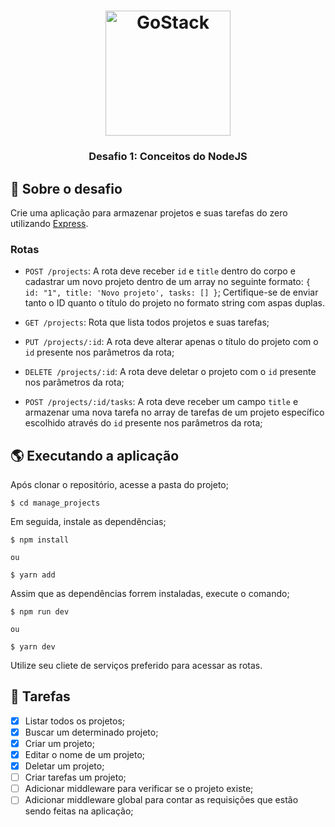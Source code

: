 <h1 align="center">
    <img alt="GoStack" src="https://rocketseat-cdn.s3-sa-east-1.amazonaws.com/bootcamp-header.png" width="200px" />
</h1>

<h3 align="center">
  Desafio 1: Conceitos do NodeJS
</h3>

## 🚀 Sobre o desafio

Crie uma aplicação para armazenar projetos e suas tarefas do zero utilizando [Express](https://expressjs.com/pt-br/).

### Rotas

- `POST /projects`: A rota deve receber `id` e `title` dentro do corpo e cadastrar um novo projeto dentro de um array no seguinte formato: `{ id: "1", title: 'Novo projeto', tasks: [] }`; Certifique-se de enviar tanto o ID quanto o título do projeto no formato string com aspas duplas.

- `GET /projects`: Rota que lista todos projetos e suas tarefas;

- `PUT /projects/:id`: A rota deve alterar apenas o título do projeto com o `id` presente nos parâmetros da rota;

- `DELETE /projects/:id`: A rota deve deletar o projeto com o `id` presente nos parâmetros da rota;

- `POST /projects/:id/tasks`: A rota deve receber um campo `title` e armazenar uma nova tarefa no array de tarefas de um projeto específico escolhido através do `id` presente nos parâmetros da rota;

## 🌎 Executando a aplicação

Após clonar o repositório, acesse a pasta do projeto;

```
$ cd manage_projects
```

Em seguida, instale as dependências;

```
$ npm install

ou

$ yarn add
```

Assim que as dependências forrem instaladas, execute o comando;

```
$ npm run dev

ou

$ yarn dev
```

Utilize seu cliete de serviços preferido para acessar as rotas.

## 📡 Tarefas

- [x] Listar todos os projetos;
- [x] Buscar um determinado projeto;
- [x] Criar um projeto;
- [x] Editar o nome de um projeto;
- [x] Deletar um projeto;
- [ ] Criar tarefas um projeto;
- [ ] Adicionar middleware para verificar se o projeto existe;
- [ ] Adicionar middleware global para contar as requisições que estão sendo feitas na aplicação;
